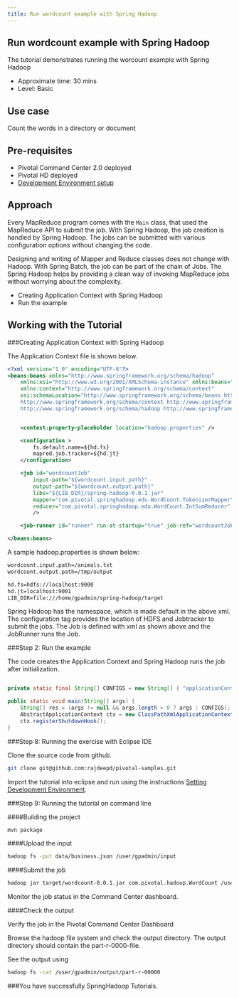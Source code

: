 ```yaml
---
title: Run wordcount example with Spring Hadoop
---
```


Run wordcount example with Spring Hadoop
--------------------------------------
The tutorial demonstrates running the worcount example with Spring Hadoop

* Approximate time: 30 mins
* Level: Basic

Use case
--------
Count the words in a directory or document

Pre-requisites
-------------
* Pivotal Command Center 2.0 deployed
* Pivotal HD deployed
* [Development Environment setup](../setting-development.html)

Approach
--------
Every MapReduce program comes with the `Main` class, that used the MapReduce API to submit the job.
With Spring Hadoop, the job creation is handled by Spring Hadoop. The jobs can be submitted with various configuration options without changing the code. 

Designing and writing of Mapper and Reduce classes does not change with Hadoop. With Spring Batch, the job can be part of the chain of Jobs. The Spring Hadoop helps by providing a clean way of invoking MapReduce jobs without worrying about the complexity.

*  Creating Application Context with Spring Hadoop
*  Run the example

Working with the Tutorial
------------------------

###Creating Application Context with Spring Hadoop

The Application Context file is shown below.

```xml
<?xml version="1.0" encoding="UTF-8"?>
<beans:beans xmlns="http://www.springframework.org/schema/hadoop"
	xmlns:xsi="http://www.w3.org/2001/XMLSchema-instance" xmlns:beans="http://www.springframework.org/schema/beans"
	xmlns:context="http://www.springframework.org/schema/context"
	xsi:schemaLocation="http://www.springframework.org/schema/beans http://www.springframework.org/schema/beans/spring-beans.xsd
	http://www.springframework.org/schema/context http://www.springframework.org/schema/context/spring-context.xsd
	http://www.springframework.org/schema/hadoop http://www.springframework.org/schema/hadoop/spring-hadoop.xsd">


	<context:property-placeholder location="hadoop.properties" />

	<configuration >
		fs.default.name=${hd.fs}
		mapred.job.tracker=${hd.jt}
	</configuration>

	<job id="wordcountJob" 
		input-path="${wordcount.input.path}"
		output-path="${wordcount.output.path}"
		libs="${LIB_DIR}/spring-hadoop-0.0.1.jar"
		mapper="com.pivotal.springhadoop.edu.WordCount.TokenizerMapper"
		reducer="com.pivotal.springhadoop.edu.WordCount.IntSumReducer" 
		/>

	<job-runner id="runner" run-at-startup="true" job-ref="wordcountJob" />

</beans:beans>
```

A sample hadoop.properties is shown below:

```xml
wordcount.input.path=/animals.txt
wordcount.output.path=/tmp/output

hd.fs=hdfs://localhost:9000
hd.jt=localhost:9001
LIB_DIR=file:///home/gpadmin/spring-hadoop/target
```

Spring Hadoop has the namespace, which is made default in the above xml.
The configuration tag provides the location of HDFS and Jobtracker to submit the jobs.
The Job is defined with xml as shown above and the JobRunner runs the Job.


###Step 2: Run the example

The code creates the Application Context and Spring Hadoop runs the job after initialization. 

```java

private static final String[] CONFIGS = new String[] { "applicationContext.xml" };

public static void main(String[] args) {
	String[] res = (args != null && args.length > 0 ? args : CONFIGS);
	AbstractApplicationContext ctx = new ClassPathXmlApplicationContext(res);
	ctx.registerShutdownHook();
}

```

###Step 8: Running the exercise with Eclipse IDE

Clone the source code from github.

```bash
git clone git@github.com:rajdeepd/pivotal-samples.git
```

Import the tutorial into eclipse and run using the instructions [Setting Development Environment](../setting-development.html).

###Step 9: Running the tutorial on command line

####Building the project 
```bash
mvn package
```

####Upload the input

```bash
hadoop fs -put data/business.json /user/gpadmin/input
```

####Submit the job

```bash
hadoop jar target/wordcount-0.0.1.jar com.pivotal.hadoop.WordCount /user/gpadmin/input /user/gpadmin/output
```
Monitor the job status in the Command Center dashboard.

####Check the output

Verify the job in the Pivotal Command Center Dashboard

Browse the hadoop file system and check the output directory. The output directory should contain the part-r-0000-file.

See the output using

```bash
hadoop fs -cat /user/gpadmin/output/part-r-00000
```

###You have successfully SpringHadoop Tutorials.

